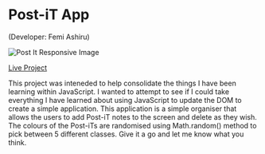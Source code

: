 # Post-iT App

(Developer: Femi Ashiru)

![Post It Responsive Image]()

[Live Project](https://ofemiashiru.github.io/post-it/)

This project was inteneded to help consolidate the things I have been learning within JavaScript. I wanted to attempt to see if I could take everything I have learned about using JavaScript to update the DOM to create a simple application. This application is a simple organiser that allows the users to add Post-iT notes to the screen and delete as they wish. The colours of the Post-iTs are randomised using Math.random() method to pick between 5 different classes. Give it a go and let me know what you think.
